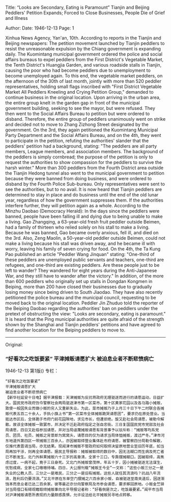Title: “Looks are Secondary, Eating is Paramount” Tianjin and Beijing Peddlers' Petition Expands; Forced to Close Businesses, People Die of Grief and Illness

Author:
Date: 1946-12-13
Page: 1

Xinhua News Agency, Yan'an, 10th. According to reports in the Tianjin and Beijing newspapers: The petition movement launched by Tianjin peddlers to resist the unreasonable expulsion by the Chiang government is expanding daily. The Kuomintang municipal government ordered the police and social affairs bureaus to expel peddlers from the First District's Vegetable Market, the Tenth District's Huangjia Garden, and various roadside stalls in Tianjin, causing the poor who had become peddlers due to unemployment to become unemployed again. To this end, the vegetable market peddlers, on the afternoon of the 30th of last month, jointly with more than 520 peddler representatives, holding small flags inscribed with "First District Vegetable Market All Peddlers Kneeling and Crying Petition Group," demanded to continue business in the original location. Upon arriving in the urban area, the entire group knelt in the garden gap in front of the municipal government building, seeking to see the mayor, but were refused. They then went to the Social Affairs Bureau to petition but were ordered to disband. Therefore, the entire group of peddlers unanimously went on strike and decided not to move to Zhang Zizhong Street designated by the government. On the 3rd, they again petitioned the Kuomintang Municipal Party Department and the Social Affairs Bureau, and on the 4th, they went to participate in the petition, refuting the authorities' slander that the peddlers' petition had a background, stating: "The peddlers are all party members, League members, and association members. The background of the peddlers is simply cornbread; the purpose of the petition is only to request the authorities to show compassion for the peddlers to survive the harsh winter." More than 300 peddlers from the Fourth District area outside the Tianjin Hedong tunnel also went to the municipal government to petition because they were banned from doing business, and were ordered to disband by the Fourth Police Sub-bureau. Only representatives were sent to see the authorities, but to no avail. It is now heard that Tianjin peddlers are determined to stay in place and do business until the end of the old lunar year, regardless of how the government suppresses them. If the authorities interfere further, they will petition again as a whole. According to the Minzhu Daobao (Democracy Herald): In the days since the peddlers were banned, people have been falling ill and dying due to being unable to make a living. Gao Zhangqing, a 63-year-old fresh fruit peddler outside Beimen, had a family of thirteen who relied solely on his stall to make a living. Because he was banned, Gao became overly anxious, fell ill, and died on the 3rd. Also, Zeng Maolin, a 50-year-old peddler outside Beimen, could not make a living because his stall was driven away, and he became ill with worry, leaving his family of seven crying for food. On the 4th, the Ta Kung Pao published an article "Peddler Wang Jinquan" stating: "One-third of these peddlers are unemployed public servants and teachers, one-third are refugees, and one-third are existing peddlers. Are these people just to be left to wander? They wandered for eight years during the Anti-Japanese War, and they still have to wander after the victory." In addition, of the more than 600 peddlers who originally set up stalls in Dongdan Kongmen in Beiping, more than 200 have closed their businesses due to gradually losing money since being driven to South Jiaodao. They have also recently petitioned the police bureau and the municipal council, requesting to be moved back to the original location. Peddler Jin Zhuduo told the reporter of the Beiping Daobao regarding the authorities' ban on peddlers under the pretext of obstructing the view: "Looks are secondary, eating is paramount." It is heard that the Ping municipal authorities are quite afraid of the strength shown by the Shanghai and Tianjin peddlers' petitions and have agreed to find another location for the Beiping peddlers to move to.



<hr /> 

Original: 


### “好看次之吃饭要紧”  平津摊贩请愿扩大  被迫息业者不断悲愤病亡

1946-12-13
第1版()
专栏：

    “好看次之吃饭要紧”
    平津摊贩请愿扩大
    被迫息业者不断悲愤病亡
    【新华社延安十日电】据平津报载：天津摊贩为反抗蒋政府无理驱逐而进行的请愿运动，日益扩大。国民党市政府饬令警察社会两局驱逐津市第一区菜市，第十区黄家花园以及各马路小摊贩，致使一般因失业而做小贩的穷人又重新失业。为此，菜市摊贩乃于上月三十日下午二时联合各摊贩代表五百二十余人，手执小旗上书“第一区菜市全体摊贩跪哭请愿团”，要求仍在原处营业。当抵达市区后，全体跪于市府门前花园隙地，求见市长，但遭拒绝。旋又赴社会局请愿，被勒令解散。故该全体摊贩一致罢市，并决定不迁赴政府指定之张自忠街。三日复国国民党市党部及社会局请愿，四日又赴临参加请愿，并对当局诬蔑摊贩请愿有背景事予以驳斥称：“摊贩等均系党员、团员、社员，摊贩之背景即为窝窝头，请愿目的仅为请求当局体恤摊贩，渡过严冬。”津市河东地道外第四区一带摊贩三百余人，亦因被取缔营业集体赴市府请愿，被警察四分局勒令解散，仅推代表晋谒当局，亦无结果。现闻津市摊贩不管政府如何取缔决留原地营业至旧历年底，如当局再加干涉，则再全体请愿。据民主导报称：摊贩被取缔的数日中，因无法糊口而生病及死亡者已不断发生。北门外鲜果摊贩六十三岁的高章清，全家十三口，专靠摆摊糊口，因被取缔，高焦虑过度，一病不起，竟于三日身死。又北门外摊贩曾茂林，年五十岁，因小摊被驱逐无法谋生，忧愁成病，全家七口嗷嗷待哺。四日，大公报刊载“摊贩王今全”一文称：“这些小贩三分之一是失业的公教人员，三分之一是难民，三分之一是旧有摊贩。这些人就任其流浪吗？抗战八年流浪，胜利后仍要流浪。”又北平原在东单空门摆摊之六百余家小贩，自被驱逐至南夹道后，因逐渐蚀本而息业者已达二百余家。彼等最近亦分向警察局及市参会请愿，要求移回原地。小贩金竺铎对当局借口有碍观瞻取缔摊贩事向北平导报记者称：“好看倒是次之，吃饭最要紧。”闻平市当局对沪津摊贩请愿所表现的力量颇感畏惧，允许设法给北平摊贩另寻地点转移。
